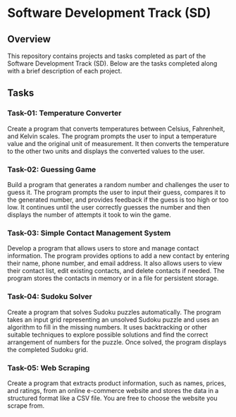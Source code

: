 # Software Development Track (SD)

## Overview

This repository contains projects and tasks completed as part of the Software Development Track (SD). Below are the tasks completed along with a brief description of each project.

## Tasks

### Task-01: Temperature Converter

Create a program that converts temperatures between Celsius, Fahrenheit, and Kelvin scales. The program prompts the user to input a temperature value and the original unit of measurement. It then converts the temperature to the other two units and displays the converted values to the user.

### Task-02: Guessing Game

Build a program that generates a random number and challenges the user to guess it. The program prompts the user to input their guess, compares it to the generated number, and provides feedback if the guess is too high or too low. It continues until the user correctly guesses the number and then displays the number of attempts it took to win the game.

### Task-03: Simple Contact Management System

Develop a program that allows users to store and manage contact information. The program provides options to add a new contact by entering their name, phone number, and email address. It also allows users to view their contact list, edit existing contacts, and delete contacts if needed. The program stores the contacts in memory or in a file for persistent storage.

### Task-04: Sudoku Solver

Create a program that solves Sudoku puzzles automatically. The program takes an input grid representing an unsolved Sudoku puzzle and uses an algorithm to fill in the missing numbers. It uses backtracking or other suitable techniques to explore possible solutions and find the correct arrangement of numbers for the puzzle. Once solved, the program displays the completed Sudoku grid.

### Task-05: Web Scraping

Create a program that extracts product information, such as names, prices, and ratings, from an online e-commerce website and stores the data in a structured format like a CSV file. You are free to choose the website you scrape from.
